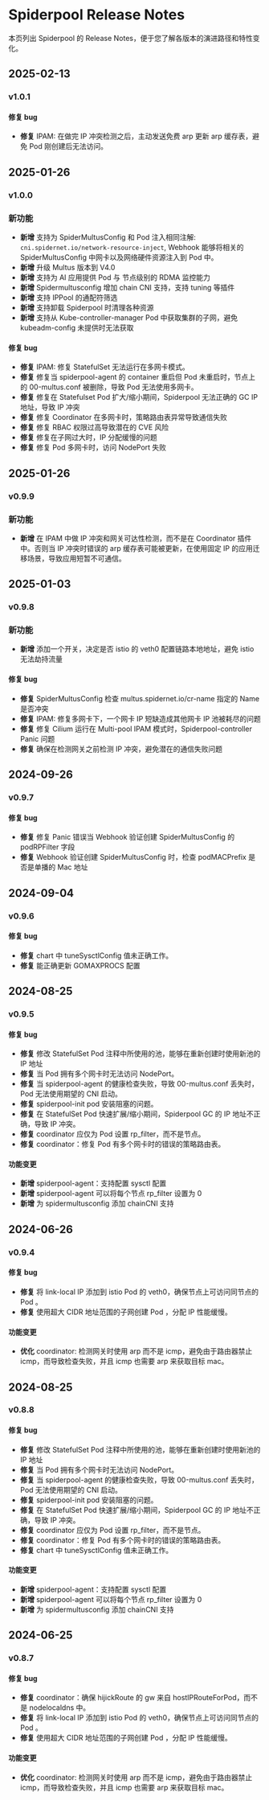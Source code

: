 # Spiderpool Release Notes

本页列出 Spiderpool 的 Release Notes，便于您了解各版本的演进路径和特性变化。


## 2025-02-13

### v1.0.1

#### 修复 bug

- **修复** IPAM: 在做完 IP 冲突检测之后，主动发送免费 arp 更新 arp 缓存表，避免 Pod 刚创建后无法访问。

## 2025-01-26

### v1.0.0

### 新功能

- **新增** 支持为 SpiderMultusConfig 和 Pod 注入相同注解: `cni.spidernet.io/network-resource-inject`, Webhook 能够将相关的 SpiderMultusConfig 中网卡以及网络硬件资源注入到 Pod 中。
- **新增** 升级 Multus 版本到 V4.0
- **新增** 支持为 AI 应用提供 Pod 与 节点级别的 RDMA 监控能力
- **新增** Spidermultusconfig 增加 chain CNI 支持，支持 tuning 等插件
- **新增** 支持 IPPool 的通配符筛选
- **新增** 支持卸载 Spiderpool 时清理各种资源
- **新增** 支持从 Kube-controller-manager Pod 中获取集群的子网，避免 kubeadm-config 未提供时无法获取

#### 修复 bug

- **修复** IPAM: 修复 StatefulSet 无法运行在多网卡模式。
- **修复** 修复当 spiderpool-agent 的 container 重启但 Pod 未重启时，节点上的 00-multus.conf 被删除，导致 Pod 无法使用多网卡。
- **修复** 修复在 Statefulset Pod 扩大/缩小期间，Spiderpool 无法正确的 GC  IP 地址，导致 IP 冲突
- **修复** 修复 Coordinator 在多网卡时，策略路由表异常导致通信失败
- **修复** 修复 RBAC 权限过高导致潜在的 CVE 风险
- **修复** 修复在子网过大时，IP 分配缓慢的问题
- **修复** 修复 Pod 多网卡时，访问 NodePort 失败

## 2025-01-26

### v0.9.9

### 新功能

- **新增** 在 IPAM 中做 IP 冲突和网关可达性检测，而不是在 Coordinator 插件中。否则当 IP 冲突时错误的 arp 缓存表可能被更新，在使用固定 IP 的应用迁移场景，导致应用短暂不可通信。

## 2025-01-03

### v0.9.8

### 新功能

- **新增** 添加一个开关，决定是否 istio 的 veth0 配置链路本地地址，避免 istio 无法劫持流量

#### 修复 bug

- **修复** SpiderMultusConfig 检查 multus.spidernet.io/cr-name 指定的 Name 是否冲突
- **修复** IPAM: 修复多网卡下，一个网卡 IP 短缺造成其他网卡 IP 池被耗尽的问题
- **修复** 修复 Cilium 运行在 Multi-pool IPAM 模式时，Spiderpool-controller Panic 问题
- **修复** 确保在检测网关之前检测 IP 冲突，避免潜在的通信失败问题

## 2024-09-26

### v0.9.7

#### 修复 bug

- **修复** 修复 Panic 错误当 Webhook 验证创建 SpiderMultusConfig 的 podRPFilter 字段
- **修复** Webhook 验证创建 SpiderMultusConfig 时，检查 podMACPrefix 是否是单播的 Mac 地址

## 2024-09-04

### v0.9.6

#### 修复 bug

- **修复** chart 中 tuneSysctlConfig 值未正确工作。
- **修复** 能正确更新 GOMAXPROCS 配置

## 2024-08-25

### v0.9.5

#### 修复 bug

- **修复** 修改 StatefulSet Pod 注释中所使用的池，能够在重新创建时使用新池的 IP 地址
- **修复** 当 Pod 拥有多个网卡时无法访问 NodePort。
- **修复** 当 spiderpool-agent 的健康检查失败，导致 00-multus.conf 丢失时，Pod 无法使用期望的 CNI 启动。
- **修复** spiderpool-init pod 安装阻塞的问题。
- **修复** 在 StatefulSet Pod 快速扩展/缩小期间，Spiderpool GC 的 IP 地址不正确，导致 IP 冲突。
- **修复** coordinator 应仅为 Pod 设置 rp_filter，而不是节点。
- **修复** coordinator：修复 Pod 有多个网卡时的错误的策略路由表。

#### 功能变更

- **新增** spiderpool-agent：支持配置 sysctl 配置
- **新增** spiderpool-agent 可以将每个节点 rp_filter 设置为 0
- **新增** 为 spidermultusconfig 添加 chainCNI 支持

## 2024-06-26

### v0.9.4

#### 修复 bug

- **修复** 将 link-local IP 添加到 istio Pod 的 veth0，确保节点上可访问同节点的 Pod 。
- **修复** 使用超大 CIDR 地址范围的子网创建 Pod ，分配 IP 性能缓慢。

#### 功能变更

- **优化** coordinator: 检测网关时使用 arp 而不是 icmp，避免由于路由器禁止 icmp，而导致检查失败，并且 icmp 也需要 arp 来获取目标 mac。

## 2024-08-25

### v0.8.8

#### 修复 bug

- **修复** 修改 StatefulSet Pod 注释中所使用的池，能够在重新创建时使用新池的 IP 地址
- **修复** 当 Pod 拥有多个网卡时无法访问 NodePort。
- **修复** 当 spiderpool-agent 的健康检查失败，导致 00-multus.conf 丢失时，Pod 无法使用期望的 CNI 启动。
- **修复** spiderpool-init pod 安装阻塞的问题。
- **修复** 在 StatefulSet Pod 快速扩展/缩小期间，Spiderpool GC 的 IP 地址不正确，导致 IP 冲突。
- **修复** coordinator 应仅为 Pod 设置 rp_filter，而不是节点。
- **修复** coordinator：修复 Pod 有多个网卡时的错误的策略路由表。
- **修复** chart 中 tuneSysctlConfig 值未正确工作。

#### 功能变更

- **新增** spiderpool-agent：支持配置 sysctl 配置
- **新增** spiderpool-agent 可以将每个节点 rp_filter 设置为 0
- **新增** 为 spidermultusconfig 添加 chainCNI 支持

## 2024-06-25

### v0.8.7

#### 修复 bug

- **修复** coordinator：确保 hijickRoute 的 gw 来自 hostIPRouteForPod，而不是 nodelocaldns 中。
- **修复** 将 link-local IP 添加到 istio Pod 的 veth0，确保节点上可访问同节点的 Pod 。
- **修复** 使用超大 CIDR 地址范围的子网创建 Pod ，分配 IP 性能缓慢。

#### 功能变更

- **优化** coordinator: 检测网关时使用 arp 而不是 icmp，避免由于路由器禁止 icmp，而导致检查失败，并且 icmp 也需要 arp 来获取目标 mac。
